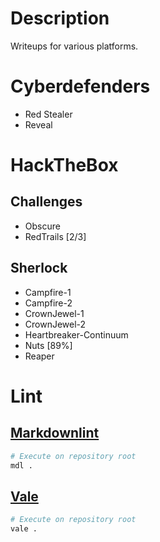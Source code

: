 # Description

Writeups for various platforms.  

# Cyberdefenders

* Red Stealer
* Reveal

# HackTheBox

## Challenges

* Obscure
* RedTrails [2/3]

## Sherlock

* Campfire-1
* Campfire-2
* CrownJewel-1
* CrownJewel-2
* Heartbreaker-Continuum
* Nuts [89%]
* Reaper

# Lint

## [Markdownlint](https://github.com/DavidAnson/markdownlint)

```bash
# Execute on repository root
mdl .
```

## [Vale](https://github.com/errata-ai/vale)

```bash
# Execute on repository root
vale .
```
